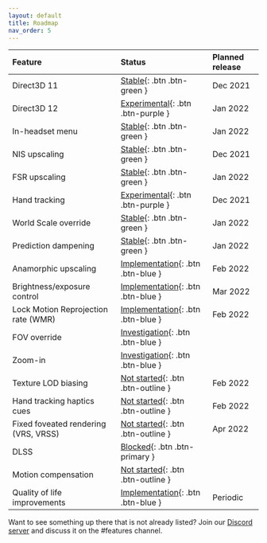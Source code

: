 ```yaml
---
layout: default
title: Roadmap
nav_order: 5
---
```


| Feature                              | Status                                  | Planned release |
|:-------------------------------------|:----------------------------------------|:----------------|
| Direct3D 11                          | [Stable](){: .btn .btn-green }          | Dec 2021        |
| Direct3D 12                          | [Experimental](){: .btn .btn-purple }   | Jan 2022        |
| In-headset menu                      | [Stable](){: .btn .btn-green }          | Jan 2022        |
| NIS upscaling                        | [Stable](){: .btn .btn-green }          | Dec 2021        |
| FSR upscaling                        | [Stable](){: .btn .btn-green }          | Jan 2022        |
| Hand tracking                        | [Experimental](){: .btn .btn-purple }   | Dec 2021        |
| World Scale override                 | [Stable](){: .btn .btn-green }          | Jan 2022        |
| Prediction dampening                 | [Stable](){: .btn .btn-green }          | Jan 2022        |
| Anamorphic upscaling                 | [Implementation](){: .btn .btn-blue }   | Feb 2022        |
| Brightness/exposure control          | [Implementation](){: .btn .btn-blue }   | Mar 2022        |
| Lock Motion Reprojection rate (WMR)  | [Implementation](){: .btn .btn-blue }   | Feb 2022        |
| FOV override                         | [Investigation](){: .btn .btn-blue }    |                 |
| Zoom-in                              | [Investigation](){: .btn .btn-blue }    |                 |
| Texture LOD biasing                  | [Not started](){: .btn .btn-outline }   | Feb 2022        |
| Hand tracking haptics cues           | [Not started](){: .btn .btn-outline }   | Feb 2022        |
| Fixed foveated rendering (VRS, VRSS) | [Not started](){: .btn .btn-outline }   | Apr 2022        |
| DLSS                                 | [Blocked](){: .btn .btn-primary }       |                 |
| Motion compensation                  | [Not started](){: .btn .btn-outline }   |                 |
| Quality of life improvements         | [Implementation](){: .btn .btn-blue }   | Periodic        |

Want to see something up there that is not already listed? Join our [Discord server](https://discord.gg/WXFshwMnke) and discuss it on the #features channel.
